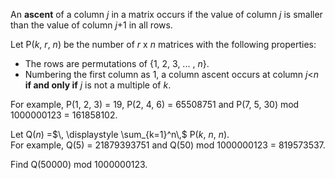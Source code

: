 <p>An <b>ascent</b> of a column <var>j</var> in a matrix occurs if the value of column <var>j</var> is smaller than the value of column <var>j</var>+1 in all rows.
</p><p>
Let P(<var>k</var>, <var>r</var>, <var>n</var>) be the number of <var>r</var> x <var>n</var> matrices with the following properties:</p>

<ul><li>The rows are permutations of {1, 2, 3, ... , <var>n</var>}.</li>
<li> Numbering the first column as 1, a column ascent occurs at column <var>j</var>&lt;<var>n</var> <b>if and only if</b> <var>j</var> is not a multiple of <var>k</var>.</li>

</ul><p>For example, P(1, 2, 3) = 19, P(2, 4, 6) = 65508751 and  P(7, 5, 30) mod 1000000123 = 161858102.</p>

Let Q(<var>n</var>) =$\,  \displaystyle \sum_{k=1}^n\,$ P(<var>k</var>, <var>n</var>, <var>n</var>).<br />
For example, Q(5) = 21879393751 and Q(50) mod 1000000123 = 819573537.

<p>Find Q(50000) mod 1000000123.</p>
